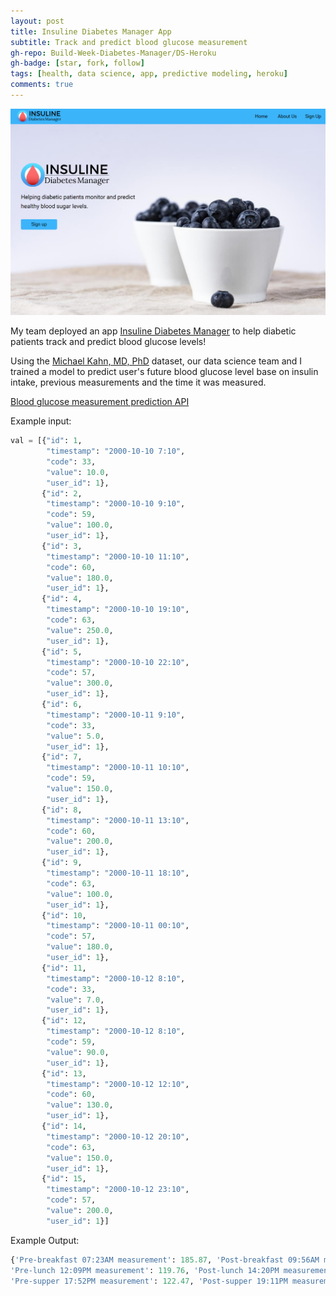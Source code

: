 ```yaml
---
layout: post
title: Insuline Diabetes Manager App
subtitle: Track and predict blood glucose measurement
gh-repo: Build-Week-Diabetes-Manager/DS-Heroku
gh-badge: [star, fork, follow]
tags: [health, data science, app, predictive modeling, heroku]
comments: true
---
```

![homepage](https://github.com/gyhou/gyhou.github.io/blob/master/img/diabetes%20manager%20homepage.png?raw=true)

My team deployed an app [Insuline Diabetes Manager](https://diabetesmanager.netlify.com/) to help diabetic patients track and predict blood glucose levels!

Using the [Michael Kahn, MD, PhD](https://archive.ics.uci.edu/ml/datasets/diabetes) dataset, our data science team and I trained a model to predict user's future blood glucose level base on insulin intake, previous measurements and the time it was measured.

[Blood glucose measurement prediction API](http://diabetes-manager-app.herokuapp.com)

Example input:
```python
val = [{"id": 1,
        "timestamp": "2000-10-10 7:10",
        "code": 33,
        "value": 10.0,
        "user_id": 1},
       {"id": 2,
        "timestamp": "2000-10-10 9:10",
        "code": 59,
        "value": 100.0,
        "user_id": 1},
       {"id": 3,
        "timestamp": "2000-10-10 11:10",
        "code": 60,
        "value": 180.0,
        "user_id": 1},
       {"id": 4,
        "timestamp": "2000-10-10 19:10",
        "code": 63,
        "value": 250.0,
        "user_id": 1},
       {"id": 5,
        "timestamp": "2000-10-10 22:10",
        "code": 57,
        "value": 300.0,
        "user_id": 1},
       {"id": 6,
        "timestamp": "2000-10-11 9:10",
        "code": 33,
        "value": 5.0,
        "user_id": 1},
       {"id": 7,
        "timestamp": "2000-10-11 10:10",
        "code": 59,
        "value": 150.0,
        "user_id": 1},
       {"id": 8,
        "timestamp": "2000-10-11 13:10",
        "code": 60,
        "value": 200.0,
        "user_id": 1},
       {"id": 9,
        "timestamp": "2000-10-11 18:10",
        "code": 63,
        "value": 100.0,
        "user_id": 1},
       {"id": 10,
        "timestamp": "2000-10-11 00:10",
        "code": 57,
        "value": 180.0,
        "user_id": 1},
       {"id": 11,
        "timestamp": "2000-10-12 8:10",
        "code": 33,
        "value": 7.0,
        "user_id": 1},
       {"id": 12,
        "timestamp": "2000-10-12 8:10",
        "code": 59,
        "value": 90.0,
        "user_id": 1},
       {"id": 13,
        "timestamp": "2000-10-12 12:10",
        "code": 60,
        "value": 130.0,
        "user_id": 1},
       {"id": 14,
        "timestamp": "2000-10-12 20:10",
        "code": 63,
        "value": 150.0,
        "user_id": 1},
       {"id": 15,
        "timestamp": "2000-10-12 23:10",
        "code": 57,
        "value": 200.0,
        "user_id": 1}]
```
        
        
Example Output:
```python
{'Pre-breakfast 07:23AM measurement': 185.87, 'Post-breakfast 09:56AM measurement': 168.67, 
'Pre-lunch 12:09PM measurement': 119.76, 'Post-lunch 14:20PM measurement': 201.92, 
'Pre-supper 17:52PM measurement': 122.47, 'Post-supper 19:11PM measurement': 138.75}
```
